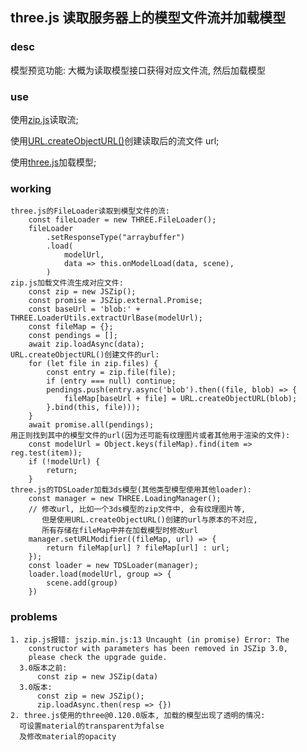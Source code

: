 ## three.js 读取服务器上的模型文件流并加载模型

### desc

模型预览功能: 大概为读取模型接口获得对应文件流, 然后加载模型

### use

使用[zip.js](http://gildas-lormeau.github.io/zip.js/)读取流;

使用[URL.createObjectURL()](https://developer.mozilla.org/zh-CN/docs/Web/API/URL/createObjectURL)创建读取后的流文件 url;

使用[three.js](https://threejs.org/)加载模型;

### working

```
three.js的FileLoader读取到模型文件的流:
  	const fileLoader = new THREE.FileLoader();
    fileLoader
        .setResponseType("arraybuffer")
        .load(
            modelUrl,
            data => this.onModelLoad(data, scene),
        )
zip.js加载文件流生成对应文件:
    const zip = new JSZip();
    const promise = JSZip.external.Promise;
    const baseUrl = 'blob:' + THREE.LoaderUtils.extractUrlBase(modelUrl);
    const fileMap = {};
    const pendings = [];
    await zip.loadAsync(data);
URL.createObjectURL()创建文件的url:
    for (let file in zip.files) {
        const entry = zip.file(file);
        if (entry === null) continue;
        pendings.push(entry.async('blob').then((file, blob) => {
            fileMap[baseUrl + file] = URL.createObjectURL(blob);
        }.bind(this, file)));
    }
    await promise.all(pendings);
用正则找到其中的模型文件的url(因为还可能有纹理图片或者其他用于渲染的文件):
    const modelUrl = Object.keys(fileMap).find(item => reg.test(item));
    if (!modelUrl) {
        return;
    }
three.js的TDSLoader加载3ds模型(其他类型模型使用其他loader):
    const manager = new THREE.LoadingManager();
    // 修改url, 比如一个3ds模型的zip文件中, 会有纹理图片等,
       但是使用URL.createObjectURL()创建的url与原本的不对应,
       所有存储在fileMap中并在加载模型时修改url
    manager.setURLModifier((fileMap, url) => {
        return fileMap[url] ? fileMap[url] : url;
    });
    const loader = new TDSLoader(manager);
    loader.load(modelUrl, group => {
        scene.add(group)
    })
```

### problems

```
1. zip.js报错: jszip.min.js:13 Uncaught (in promise) Error: The
    constructor with parameters has been removed in JSZip 3.0, 
    please check the upgrade guide.
  3.0版本之前:
      const zip = new JSZip(data)
  3.0版本:
      const zip = new JSZip();
      zip.loadAsync.then(resp => {})
2. three.js使用的three@0.120.0版本, 加载的模型出现了透明的情况:
  可设置material的transparent为false
  及修改material的opacity
```
